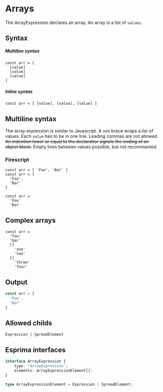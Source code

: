 Arrays
======

The ArrayExpression declares an array. An array is a list of `values`.



Syntax
------

##### Multiline syntax
```
const arr = [
  [value]
  [value]
  [value]
]
```

##### Inline syntax

```
const arr = [ [value], [value], [value] ]
```

## Multiline syntax

The array expression is similar to Javascript. A xxx brace wraps a list of values.
Each `value` has to be in one line. Leading commas are not allowed.  
~~An indention lower or equal to the declaratior signals the ending of an object block.~~
Empty lines between values possible, but not recommented.

### Firescript

```fire
const arr = [ 'Foo', 'Bar' ]
const arr = [
  'Foo',
  'Bar'
]

const arr =
  'Foo'
  'Bar'
```

Complex arrays
--------------

```fire
const arr =
  'foo'
  'bar'
  []
    'one'
    'two'
  []
    'three'
    'four'
```

Output
------

```js
const arr = [
  'Foo',
  'Bar'
]
```

Allowed childs
--------------

```
Expression | SpreadElement
```

Esprima interfaces
------------------

```ts
interface ArrayExpression {
    type: 'ArrayExpression';
    elements: ArrayExpressionElement[];
}

type ArrayExpressionElement = Expression | SpreadElement;
```
